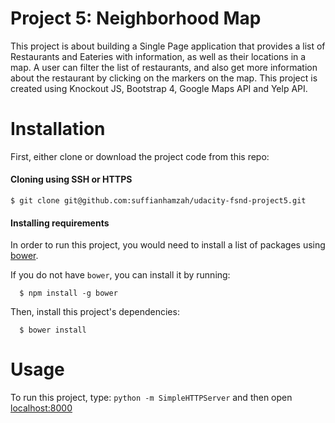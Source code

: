 Project 5: Neighborhood Map
====================================
This project is about building a Single Page application that provides a list of Restaurants and Eateries with information, as well as their locations in a map. A user can filter the list of restaurants, and also get more information about the restaurant by clicking on the markers on the map. This project is created using Knockout JS, Bootstrap 4, Google Maps API and Yelp API.

# Installation
First, either clone or download the project code from this repo:

#### Cloning using SSH or HTTPS
```
$ git clone git@github.com:suffianhamzah/udacity-fsnd-project5.git
```

#### Installing requirements
In order to run this project, you would need to install a list of packages using [bower](https://bower.io/).

If you do not have ```bower```, you can install it by running:
```
  $ npm install -g bower
```

Then, install this project's dependencies:
```
  $ bower install
```

# Usage

To run this project, type: ```python -m SimpleHTTPServer``` and then open [localhost:8000](localhost:8000)
